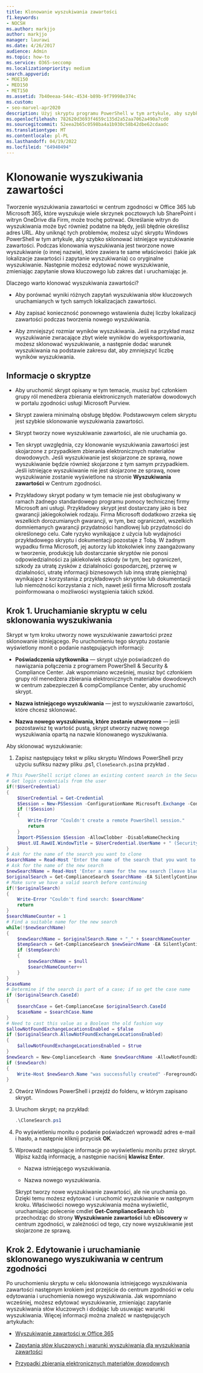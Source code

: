 ```yaml
---
title: Klonowanie wyszukiwania zawartości
f1.keywords:
- NOCSH
ms.author: markjjo
author: markjjo
manager: laurawi
ms.date: 4/26/2017
audience: Admin
ms.topic: how-to
ms.service: O365-seccomp
ms.localizationpriority: medium
search.appverid:
- MOE150
- MED150
- MET150
ms.assetid: 7b40eeaa-544c-4534-b89b-9f79998e374c
ms.custom:
- seo-marvel-apr2020
description: Użyj skryptu programu PowerShell w tym artykule, aby szybko sklonować istniejące wyszukiwanie zawartości w centrum zgodności w Office 365 lub Microsoft 365.
ms.openlocfilehash: 782620d3693f4659c135d2a52aa7062a490a7cd0
ms.sourcegitcommit: 52eea2b65c0598ba4a1b930c58b42dbe62cdaadc
ms.translationtype: MT
ms.contentlocale: pl-PL
ms.lasthandoff: 04/19/2022
ms.locfileid: "64940494"
---
```

# <a name="clone-a-content-search"></a>Klonowanie wyszukiwania zawartości

Tworzenie wyszukiwania zawartości w centrum zgodności w Office 365 lub Microsoft 365, które wyszukuje wiele skrzynek pocztowych lub SharePoint i witryn OneDrive dla Firm, może trochę potrwać. Określanie witryn do wyszukiwania może być również podatne na błędy, jeśli błędnie określisz adres URL. Aby uniknąć tych problemów, możesz użyć skryptu Windows PowerShell w tym artykule, aby szybko sklonować istniejące wyszukiwanie zawartości. Podczas klonowania wyszukiwania jest tworzone nowe wyszukiwanie (o innej nazwie), które zawiera te same właściwości (takie jak lokalizacje zawartości i zapytanie wyszukiwania) co oryginalne wyszukiwanie. Następnie możesz edytować nowe wyszukiwanie, zmieniając zapytanie słowa kluczowego lub zakres dat i uruchamiając je.
  
Dlaczego warto klonować wyszukiwania zawartości?
  
- Aby porównać wyniki różnych zapytań wyszukiwania słów kluczowych uruchamianych w tych samych lokalizacjach zawartości.
    
- Aby zapisać konieczność ponownego wstawienia dużej liczby lokalizacji zawartości podczas tworzenia nowego wyszukiwania.
    
- Aby zmniejszyć rozmiar wyników wyszukiwania. Jeśli na przykład masz wyszukiwanie zwracające zbyt wiele wyników do wyeksportowania, możesz sklonować wyszukiwanie, a następnie dodać warunek wyszukiwania na podstawie zakresu dat, aby zmniejszyć liczbę wyników wyszukiwania.
  
## <a name="script-information"></a>Informacje o skryptze

- Aby uruchomić skrypt opisany w tym temacie, musisz być członkiem grupy ról menedżera zbierania elektronicznych materiałów dowodowych w portalu zgodności usługi Microsoft Purview.
    
- Skrypt zawiera minimalną obsługę błędów. Podstawowym celem skryptu jest szybkie sklonowanie wyszukiwania zawartości.
    
- Skrypt tworzy nowe wyszukiwanie zawartości, ale nie uruchamia go.
    
- Ten skrypt uwzględnia, czy klonowanie wyszukiwania zawartości jest skojarzone z przypadkiem zbierania elektronicznych materiałów dowodowych. Jeśli wyszukiwanie jest skojarzone ze sprawą, nowe wyszukiwanie będzie również skojarzone z tym samym przypadkiem. Jeśli istniejące wyszukiwanie nie jest skojarzone ze sprawą, nowe wyszukiwanie zostanie wyświetlone na stronie **Wyszukiwania zawartości** w Centrum zgodności. 
    
- Przykładowy skrypt podany w tym temacie nie jest obsługiwany w ramach żadnego standardowego programu pomocy technicznej firmy Microsoft ani usługi. Przykładowy skrypt jest dostarczany jako is bez gwarancji jakiegokolwiek rodzaju. Firma Microsoft dodatkowo zrzeka się wszelkich dorozumianych gwarancji, w tym, bez ograniczeń, wszelkich domniemanych gwarancji przydatności handlowej lub przydatności do określonego celu. Całe ryzyko wynikające z użycia lub wydajności przykładowego skryptu i dokumentacji pozostaje z Tobą. W żadnym wypadku firma Microsoft, jej autorzy lub ktokolwiek inny zaangażowany w tworzenie, produkcję lub dostarczanie skryptów nie ponosi odpowiedzialności za jakiekolwiek szkody (w tym, bez ograniczeń, szkody za utratę zysków z działalności gospodarczej, przerwę w działalności, utratę informacji biznesowych lub inną stratę pieniężną) wynikające z korzystania z przykładowych skryptów lub dokumentacji lub niemożności korzystania z nich,  nawet jeśli firma Microsoft została poinformowana o możliwości wystąpienia takich szkód.
  
## <a name="step-1-run-the-script-to-clone-a-search"></a>Krok 1. Uruchamianie skryptu w celu sklonowania wyszukiwania

Skrypt w tym kroku utworzy nowe wyszukiwanie zawartości przez sklonowanie istniejącego. Po uruchomieniu tego skryptu zostanie wyświetlony monit o podanie następujących informacji:
  
- **Poświadczenia użytkownika** — skrypt użyje poświadczeń do nawiązania połączenia z programem PowerShell & Security & Compliance Center. Jak wspomniano wcześniej, musisz być członkiem grupy ról menedżera zbierania elektronicznych materiałów dowodowych w centrum zabezpieczeń & compCompliance Center, aby uruchomić skrypt. 
    
- **Nazwa istniejącego wyszukiwania** — jest to wyszukiwanie zawartości, które chcesz sklonować. 
    
- **Nazwa nowego wyszukiwania, które zostanie utworzone** — jeśli pozostawisz tę wartość pustą, skrypt utworzy nazwę nowego wyszukiwania opartą na nazwie klonowanego wyszukiwania. 
    
Aby sklonować wyszukiwanie:
  
1. Zapisz następujący tekst w pliku skryptu Windows PowerShell przy użyciu sufiksu nazwy pliku .ps1, `CloneSearch.ps1`na przykład .
    
  ```powershell
  # This PowerShell script clones an existing content search in the Security &amp; Compliance Center.
  # Get login credentials from the user
  if(!$UserCredential)
  {
      $UserCredential = Get-Credential
      $Session = New-PSSession -ConfigurationName Microsoft.Exchange -ConnectionUri https://ps.compliance.protection.outlook.com/powershell-liveid -Credential $UserCredential -Authentication Basic -AllowRedirection
      if (!$Session)
      {
          Write-Error "Couldn't create a remote PowerShell session."
          return
      }
      Import-PSSession $Session -AllowClobber -DisableNameChecking
      $Host.UI.RawUI.WindowTitle = $UserCredential.UserName + " (Security & Compliance Center)"
  }
  # Ask for the name of the search you want to clone
  $searchName = Read-Host 'Enter the name of the search that you want to clone'
  # Ask for the name of the new search
  $newSearchName = Read-Host 'Enter a name for the new search [leave blank to automatically generate a name]'
  $originalSearch = Get-ComplianceSearch $searchName -EA SilentlyContinue
  # Make sure we have a valid search before continuing
  if(!$originalSearch)
  {
      Write-Error "Couldn't find search: $searchName"
      return
  }
  $searchNameCounter = 1
  # Find a suitable name for the new search
  while(!$newSearchName)
  {
      $newSearchName = $originalSearch.Name + "_" + $searchNameCounter
      $tempSearch = Get-ComplianceSearch $newSearchName -EA SilentlyContinue
      if ($tempSearch)
      {
          $newSearchName = $null
          $searchNameCounter++
      }
  }
  $caseName
  # Determine if the search is part of a case; if so get the case name
  if ($originalSearch.CaseId)
  {
      $searchCase = Get-ComplianceCase $originalSearch.CaseId
      $caseName = $searchCase.Name
  }
  # Need to cast this value as a Boolean the old fashion way
  $allowNotFoundExchangeLocationsEnabled = $false
  if ($originalSearch.AllowNotFoundExchangeLocationsEnabled)
  {
      $allowNotFoundExchangeLocationsEnabled = $true
  }
  $newSearch = New-ComplianceSearch -Name $newSearchName -AllowNotFoundExchangeLocationsEnabled $allowNotFoundExchangeLocationsEnabled -Case $caseName -ContentMatchQuery $originalSearch.ContentMatchQuery -Description $originalSearch.Description -ExchangeLocation $originalSearch.ExchangeLocation -ExchangeLocationExclusion $originalSearch.ExchangeLocationExclusion -Language $originalSearch.Language -SharePointLocation $originalSearch.SharePointLocation -SharePointLocationExclusion $originalSearch.SharePointLocationExclusion -PublicFolderLocation $originalSearch.PublicFolderLocation
  if ($newSearch)
  {
      Write-Host $newSearch.Name "was successfully created" -ForegroundColor Yellow
  }
  ```

2. Otwórz Windows PowerShell i przejdź do folderu, w którym zapisano skrypt.
    
3. Uruchom skrypt; na przykład:
    
    ```powershell
    .\CloneSearch.ps1
    ```

4. Po wyświetleniu monitu o podanie poświadczeń wprowadź adres e-mail i hasło, a następnie kliknij przycisk **OK**.
    
5. Wprowadź następujące informacje po wyświetleniu monitu przez skrypt. Wpisz każdą informację, a następnie naciśnij **klawisz Enter**.
    
    - Nazwa istniejącego wyszukiwania.
    
    - Nazwa nowego wyszukiwania.
    
    Skrypt tworzy nowe wyszukiwanie zawartości, ale nie uruchamia go. Dzięki temu możesz edytować i uruchomić wyszukiwanie w następnym kroku. Właściwości nowego wyszukiwania można wyświetlić, uruchamiając polecenie cmdlet **Get-ComplianceSearch** lub przechodząc do strony **Wyszukiwanie zawartości** lub **eDiscovery** w centrum zgodności, w zależności od tego, czy nowe wyszukiwanie jest skojarzone ze sprawą. 
  
## <a name="step-2-edit-and-run-the-cloned-search-in-the-compliance-center"></a>Krok 2. Edytowanie i uruchamianie sklonowanego wyszukiwania w centrum zgodności

Po uruchomieniu skryptu w celu sklonowania istniejącego wyszukiwania zawartości następnym krokiem jest przejście do centrum zgodności w celu edytowania i uruchomienia nowego wyszukiwania. Jak wspomniano wcześniej, możesz edytować wyszukiwanie, zmieniając zapytanie wyszukiwania słów kluczowych i dodając lub usuwając warunki wyszukiwania. Więcej informacji można znaleźć w następujących artykułach:
  
- [Wyszukiwanie zawartości w Office 365](content-search.md)
    
- [Zapytania słów kluczowych i warunki wyszukiwania dla wyszukiwania zawartości](keyword-queries-and-search-conditions.md)
    
- [Przypadki zbierania elektronicznych materiałów dowodowych](./get-started-core-ediscovery.md)